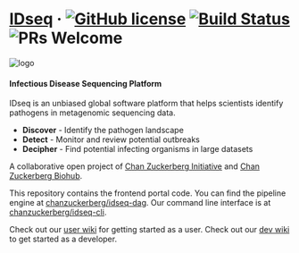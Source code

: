 # [IDseq](https://idseq.net/) &middot; [![GitHub license](https://img.shields.io/badge/license-MIT-brightgreen.svg)](https://github.com/chanzuckerberg/idseq-web/blob/master/LICENSE) [![Build Status](https://travis-ci.org/chanzuckerberg/idseq-web.svg?branch=master)](https://travis-ci.org/chanzuckerberg/idseq-web) ![PRs Welcome](https://img.shields.io/badge/PRs-welcome-brightgreen.svg)

![logo](https://s3-us-west-2.amazonaws.com/idseq-web-assets/IDseq_logo.png)

#### Infectious Disease Sequencing Platform
IDseq is an unbiased global software platform that helps scientists identify pathogens in metagenomic sequencing data.

- **Discover** - Identify the pathogen landscape
- **Detect** - Monitor and review potential outbreaks
- **Decipher** - Find potential infecting organisms in large datasets

A collaborative open project of [Chan Zuckerberg Initiative](https://www.chanzuckerberg.com/) and [Chan Zuckerberg Biohub](https://czbiohub.org).

This repository contains the frontend portal code. You can find the pipeline engine at [chanzuckerberg/idseq-dag](https://github.com/chanzuckerberg/idseq-dag). Our command line interface is at [chanzuckerberg/idseq-cli](https://github.com/chanzuckerberg/idseq-cli).

Check out our [user wiki](https://github.com/chanzuckerberg/idseq-web/wiki) for getting started as a user. Check out our [dev wiki](https://github.com/chanzuckerberg/idseq-web/wiki/Developer-info) to get started as a developer.
